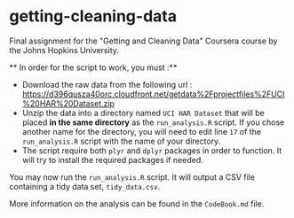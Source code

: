 # getting-cleaning-data

Final assignment for the "Getting and Cleaning Data" Coursera course by the Johns Hopkins University.

** In order for the script to work, you must :**
- Download the raw data from the following url : https://d396qusza40orc.cloudfront.net/getdata%2Fprojectfiles%2FUCI%20HAR%20Dataset.zip
- Unzip the data into a directory named ```UCI HAR Dataset``` that will be placed **in the same directory** as the ```run_analysis.R``` script. If you chose another name for the directory, you will need to edit line ```17``` of the ```run_analysis.R``` script with the name of your directory.
- The script require both ```plyr``` and ```dplyr``` packages in order to function. It will try to install the required packages if needed.

You may now run the ```run_analysis.R``` script. It will output a CSV file containing a tidy data set, ```tidy_data.csv```.

More information on the analysis can be found in the ```CodeBook.md``` file.